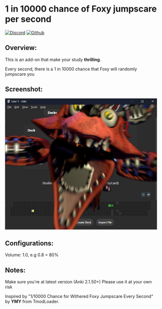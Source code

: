 # 1 in 10000 chance of Foxy jumpscare per second
[![Discord](https://img.shields.io/badge/akaduy69420-%235865F2.svg?&logo=discord&logoColor=white)](https://discord.com/users/799965541283528714)
[![Github](https://img.shields.io/badge/lilyud420-black?style=flat&logo=github&logoColor=white)](https://github.com/lilyud420/1_10000_jumpscare)

## Overview:

This is an add-on that make your study **thrilling**.

Every second, there is a 1 in 10000 chance that Foxy will randomly jumpscare you

## Screenshot: 
![Screenshots: ](anki_addon_showcase.png)

## Configurations:

Volume: 1.0, e.g 0.8 = 80%

## Notes:

Make sure you're at latest version (Anki 2.1.50+) Please use it at your own risk

Inspired by "1/10000 Chance for Withered Foxy Jumpscare Every Second" by **YMY** from TmodLoader.